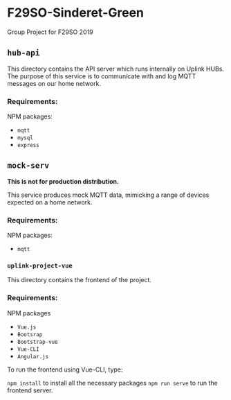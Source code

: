 # F29SO-Sinderet-Green

Group Project for F29SO 2019

## `hub-api`

This directory contains the API server which runs internally on Uplink HUBs.
The purpose of this service is to communicate with and log MQTT messages on our home network.

### Requirements:

NPM packages:

- `mqtt`
- `mysql`
- `express`

## `mock-serv`

**This is not for production distribution.**

This service produces mock MQTT data, mimicking a range of devices expected on a home network.

### Requirements:

NPM packages:

- `mqtt`

### `uplink-project-vue`

This directory contains the frontend of the project.

### Requirements:

NPM packages

- `Vue.js`
- `Bootsrap`
- `Bootstrap-vue`
- `Vue-CLI`
- `Angular.js`

To run the frontend using Vue-CLI, type:

`npm install` to install all the necessary packages
`npm run serve` to run the frontend server.
